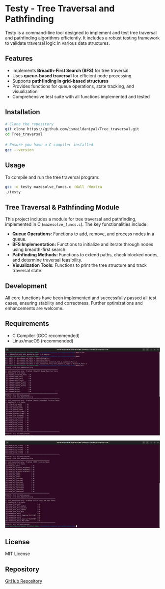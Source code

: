 # Testy - Tree Traversal and Pathfinding

Testy is a command-line tool designed to implement and test tree traversal and pathfinding algorithms efficiently. It includes a robust testing framework to validate traversal logic in various data structures.

## Features
- Implements **Breadth-First Search (BFS)** for tree traversal
- Uses **queue-based traversal** for efficient node processing
- Supports **pathfinding in grid-based structures**
- Provides functions for queue operations, state tracking, and visualization
- Comprehensive test suite with all functions implemented and tested

## Installation
```bash
# Clone the repository
git clone https://github.com/ismaildaniyal/Tree_traversal.git
cd Tree_traversal

# Ensure you have a C compiler installed
gcc --version
```

## Usage
To compile and run the tree traversal program:
```bash
gcc -o testy mazesolve_funcs.c -Wall -Wextra
./testy
```

## Tree Traversal & Pathfinding Module
This project includes a module for tree traversal and pathfinding, implemented in C (`mazesolve_funcs.c`). The key functionalities include:
- **Queue Operations:** Functions to add, remove, and process nodes in a queue.
- **BFS Implementation:** Functions to initialize and iterate through nodes using breadth-first search.
- **Pathfinding Methods:** Functions to extend paths, check blocked nodes, and determine traversal feasibility.
- **Visualization Tools:** Functions to print the tree structure and track traversal state.

## Development
All core functions have been implemented and successfully passed all test cases, ensuring stability and correctness. Further optimizations and enhancements are welcome.

## Requirements
- C Compiler (GCC recommended)
- Linux/macOS (recommended)

![Tree Traversal Visualization](https://github.com/ismaildaniyal/Tree_traversal/blob/main/Screenshot%20from%202025-02-26%2011-20-09.png)


![Tree Traversal Visualization](https://github.com/ismaildaniyal/Tree_traversal/blob/main/Screenshot%20from%202025-02-26%2011-20-12.png)


## License
MIT License

## Repository
[GitHub Repository](https://github.com/ismaildaniyal/Tree_traversal)

